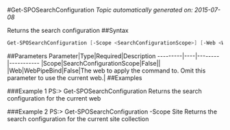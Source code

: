#Get-SPOSearchConfiguration
*Topic automatically generated on: 2015-07-08*

Returns the search configuration
##Syntax
```powershell
Get-SPOSearchConfiguration [-Scope <SearchConfigurationScope>] [-Web <WebPipeBind>]
```


##Parameters
Parameter|Type|Required|Description
---------|----|--------|-----------
|Scope|SearchConfigurationScope|False||
|Web|WebPipeBind|False|The web to apply the command to. Omit this parameter to use the current web.|
##Examples

###Example 1
    PS:> Get-SPOSearchConfiguration
Returns the search configuration for the current web

###Example 2
    PS:> Get-SPOSearchConfiguration -Scope Site
Returns the search configuration for the current site collection
<!-- Ref: 473CD111CD77F01BF3EA5A3E85071DB3 -->